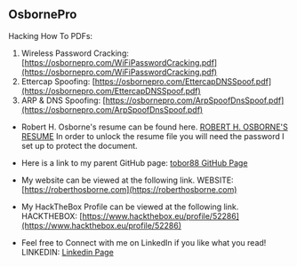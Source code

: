 ## OsbornePro

Hacking How To PDFs:
1. Wireless Password Cracking: [https://osbornepro.com/WiFiPasswordCracking.pdf](https://osbornepro.com/WiFiPasswordCracking.pdf)
2. Ettercap Spoofing: [https://osbornepro.com/EttercapDNSSpoof.pdf](https://osbornepro.com/EttercapDNSSpoof.pdf)
3. ARP & DNS Spoofing: [https://osbornepro.com/ArpSpoofDnsSpoof.pdf](https://osbornepro.com/ArpSpoofDnsSpoof.pdf)

- Robert H. Osborne's resume can be found here. [ROBERT H. OSBORNE'S RESUME](https://www.osbornepro.com/Robert_Osborne_Resume.docx)
In order to unlock the resume file you will need the password I set up to protect the document.

- Here is a link to my parent GitHub page: [tobor88 GitHub Page](https://github.com/tobor88)

- My website can be viewed at the following link.
WEBSITE: [https://roberthosborne.com](https://roberthosborne.com)

- My HackTheBox Profile can be viewed at the following link.
HACKTHEBOX: [https://www.hackthebox.eu/profile/52286](https://www.hackthebox.eu/profile/52286)

- Feel free to Connect with me on LinkedIn if you like what you read!
LINKEDIN: [Linkedin Page](https://www.linkedin.com/in/roberthosborne/ )

